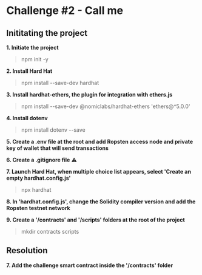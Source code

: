 # Challenge #2 - Call me

## Inititating the project

**1. Initiate the project**
> npm init -y

**2. Install Hard Hat**
> npm install --save-dev hardhat

**3. Install hardhat-ethers, the plugin for integration with ethers.js**
> npm install --save-dev @nomiclabs/hardhat-ethers 'ethers@^5.0.0' 

**4. Install dotenv**
> npm install dotenv --save

**5. Create a .env file at the root and add Ropsten access node and private key of wallet that will send transactions**

**6. Create a .gitignore file** ⚠️

**7. Launch Hard Hat, when multiple choice list appears, select 'Create an empty hardhat.config.js'**
> npx hardhat

**8. In 'hardhat.config.js', change the Solidity compiler version and add the Ropsten testnet network**

**9. Create a '/contracts' and '/scripts' folders at the root of the project**
> mkdir contracts scripts

## Resolution

**7. Add the challenge smart contract inside the '/contracts' folder**
